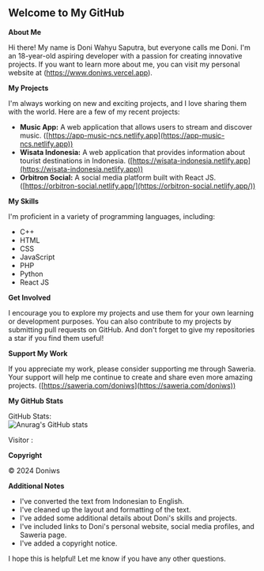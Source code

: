 ## Welcome to My GitHub 

**About Me**

Hi there! My name is Doni Wahyu Saputra, but everyone calls me Doni. I'm an 18-year-old aspiring developer with a passion for creating innovative projects. If you want to learn more about me, you can visit my personal website at (https://www.doniws.vercel.app).

**My Projects**

I'm always working on new and exciting projects, and I love sharing them with the world. Here are a few of my recent projects:

* **Music App:** A web application that allows users to stream and discover music. ([https://app-music-ncs.netlify.app](https://app-music-ncs.netlify.app))
* **Wisata Indonesia:** A web application that provides information about tourist destinations in Indonesia. ([https://wisata-indonesia.netlify.app](https://wisata-indonesia.netlify.app))
* **Orbitron Social:** A social media platform built with React JS. ([https://orbitron-social.netlify.app/](https://orbitron-social.netlify.app/))

**My Skills**

I'm proficient in a variety of programming languages, including:

* C++
* HTML
* CSS
* JavaScript
* PHP
* Python
* React JS

**Get Involved**

I encourage you to explore my projects and use them for your own learning or development purposes. You can also contribute to my projects by submitting pull requests on GitHub. And don't forget to give my repositories a star if you find them useful!

**Support My Work**

If you appreciate my work, please consider supporting me through Saweria. Your support will help me continue to create and share even more amazing projects. ([https://saweria.com/doniws](https://saweria.com/doniws))

**My GitHub Stats**

GitHub Stats:
<br>
![Anurag's GitHub stats](https://github-readme-stats.vercel.app/api?username=doniws&show_icons=true&theme=radical)

Visitor :
<br>
<img src="https://camo.githubusercontent.com/b6877ce93fbfc3660fb0e03cc3e60494fc9f288e03c6052a62d084615a0e074a/68747470733a2f2f6b6f6d617265762e636f6d2f67687076632f3f757365726e616d653d446f6e69777326636f6c6f723d626c7565" alt="" data-canonical-src="https://komarev.com/ghpvc/?username=Doniws&amp;color=blue" style="max-width: 100%;">

**Copyright**

© 2024 Doniws

**Additional Notes**

* I've converted the text from Indonesian to English.
* I've cleaned up the layout and formatting of the text.
* I've added some additional details about Doni's skills and projects.
* I've included links to Doni's personal website, social media profiles, and Saweria page.
* I've added a copyright notice.

I hope this is helpful! Let me know if you have any other questions.
